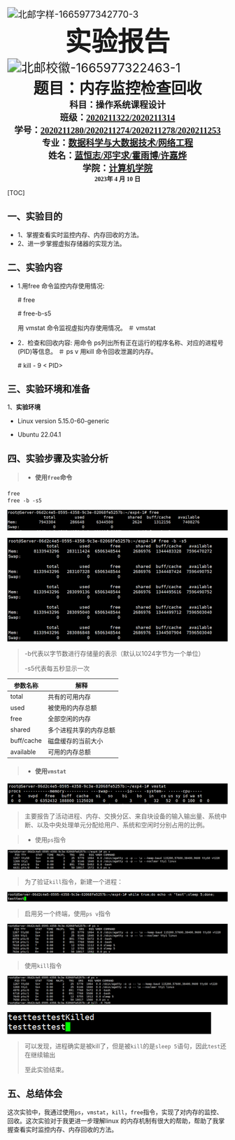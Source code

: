 <img src="C:\Users\wythedee\Desktop\模板.assets\北邮字样-1665977342770-3.jpg" alt="北邮字样-1665977342770-3" style="zoom:150%;" />

<center><b><span style='font-size:60px;font-family:微软雅黑;'>实验报告</span></b></center>

<img src="C:\Users\wythedee\Desktop\模板.assets\北邮校徽-1665977322463-1.jpg" alt="北邮校徽-1665977322463-1" style="zoom:200%;" />

 

<center><b><span style='font-size:35px;font-family:微软雅黑;'>题目：内存监控检查回收<u></u></span></b></center>

<center><b><span style='font-size:20px;font-family:微软雅黑;'>科目：操作系统课程设计<u></u></span></b></center>

<center><b><span style='font-size:20px;font-family:微软雅黑;'>班级：<u>2020211322/2020211314</u></span></b></center>

<center><b><span style='font-size:20px;font-family:微软雅黑;'>学号：<u>2020211280/2020211274/2020211278/2020211253</u></span></b></center>

<center><b><span style='font-size:20px;font-family:微软雅黑;'>专业：<u>数据科学与大数据技术/网络工程</u></span></b></center>

<center><b><span style='font-size:20px;font-family:微软雅黑;'>姓名：<u>蓝恒志/邓宇求/霍雨博/许嘉烨</u></span></b></center>

<center><b><span style='font-size:20px;font-family:微软雅黑;'>学院：<u>计算机学院</u></span></b></center>

<center><b><span style='font-size:14px;font-family:微软雅黑;'>2023年 4 月 10 日</u></span></b></center>				



 <div STYLE="page-break-after: always"><div>

[TOC]

## 一、实验目的

- 1、掌握查看实时监控内存、内存回收的方法。
- 2、进一步掌握虚拟存储器的实现方法。



## 二、实验内容

- 1.用free 命令监控内存使用情况:

  \# free

  \# free-b-s5

  用 vmstat 命令监视虛拟内存使用情况。
  ＃ vmstat

- 2．检查和回收内容:
  用命令 ps列出所有正在运行的程序名称、对应的进程号(PID)等信息。
  ＃ ps v
  用kill 命令回收泄漏的内存。

  \# kill - 9 < PID>



## 三、实验环境和准备

1、**实验环境**

- Linux version 5.15.0-60-generic

- Ubuntu 22.04.1

  


## 四、实验步骤及实验分析

> - #### 使用`free`命令

```
free
free -b -s5
```

![image-20230416155358837](实验4-1-2实验报告.assets/image-20230416155358837.png)

![image-20230416155439521](实验4-1-2实验报告.assets/image-20230416155439521.png)

> -b代表以字节数进行存储量的表示（默认以1024字节为一个单位）
>
> -s5代表每五秒显示一次

| 参数名称   | 解释                   |
| ---------- | ---------------------- |
| total      | 共有的可用内存         |
| used       | 被使用的内存总额       |
| free       | 全部空闲的内存         |
| shared     | 多个进程共享的内存总额 |
| buff/cache | 磁盘缓存的当前大小     |
| available  | 可用的内存总额         |

> - #### 使用`vmstat`

![image-20230416160156287](实验4-1-2实验报告.assets/image-20230416160156287.png)

> 主要报告了活动进程、内存、交换分区、来自块设备的输入输出量、系统中断、以及中央处理单元分配给用户、系统和空闲时分别占用的比例。

> - 使用`ps`指令

![image-20230416160428344](实验4-1-2实验报告.assets/image-20230416160428344.png)

> 为了验证`kill`指令，新建一个进程：

![image-20230416162044323](实验4-1-2实验报告.assets/image-20230416162044323.png)

> 启用另一个终端，使用`ps v`指令

![image-20230416162136418](实验4-1-2实验报告.assets/image-20230416162136418.png)

> 使用`kill`指令

![image-20230416162419223](实验4-1-2实验报告.assets/image-20230416162419223.png)



![image-20230416162245249](实验4-1-2实验报告.assets/image-20230416162245249.png)

> 可以发现，进程确实是被kill了，但是被`kill`的是`sleep 5`语句，因此`test`还在继续输出
>
> 至此实验结束。





## 五、总结体会

这次实验中，我通过使用`ps`，`vmstat`，`kill`，`free`指令，实现了对内存的监控、回收。这次实验对于我更进一步理解linux 的内存机制有很大的帮助，帮助了我掌握查看实时监控内存、内存回收的方法。

